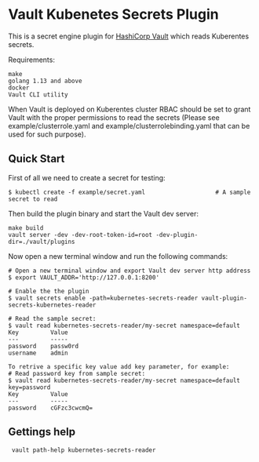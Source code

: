 # Vault Kubenetes Secrets Plugin

This is a secret engine plugin for [HashiCorp Vault](https://www.vaultproject.io/) which reads Kuberentes secrets.

Requirements:

    make
    golang 1.13 and above
    docker
    Vault CLI utility

When Vault is deployed on Kuberentes cluster RBAC should be set to grant Vault with the proper permissions to read the secrets (Please see example/clusterrole.yaml and example/clusterrolebinding.yaml that can be used for such purpose).

## Quick Start

First of all we need to create a secret for testing:

```
$ kubectl create -f example/secret.yaml                    # A sample secret to read

```
Then build the plugin binary and start the Vault dev server:

```
make build
vault server -dev -dev-root-token-id=root -dev-plugin-dir=./vault/plugins
```

Now open a new terminal window and run the following commands:

```
# Open a new terminal window and export Vault dev server http address
$ export VAULT_ADDR='http://127.0.0.1:8200'

# Enable the the plugin
$ vault secrets enable -path=kubernetes-secrets-reader vault-plugin-secrets-kubernetes-reader 

# Read the sample secret:
$ vault read kubernetes-secrets-reader/my-secret namespace=default
Key         Value
---         -----
password    passw0rd
username    admin

To retrive a specific key value add key parameter, for example:
# Read password key from sample secret:
$ vault read kubernetes-secrets-reader/my-secret namespace=default key=password
Key         Value
---         -----
password    cGFzc3cwcmQ=

```

## Gettings help

```
 vault path-help kubernetes-secrets-reader
```
